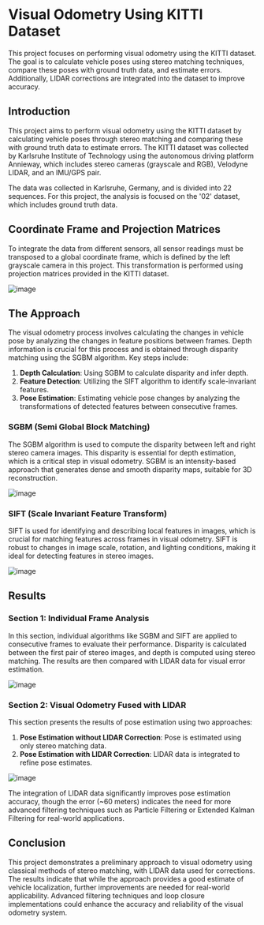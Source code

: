 # Visual Odometry Using KITTI Dataset

This project focuses on performing visual odometry using the KITTI dataset. The goal is to calculate vehicle poses using stereo matching techniques, compare these poses with ground truth data, and estimate errors. Additionally, LIDAR corrections are integrated into the dataset to improve accuracy.

## Introduction

This project aims to perform visual odometry using the KITTI dataset by calculating vehicle poses through stereo matching and comparing these with ground truth data to estimate errors. The KITTI dataset was collected by Karlsruhe Institute of Technology using the autonomous driving platform Annieway, which includes stereo cameras (grayscale and RGB), Velodyne LIDAR, and an IMU/GPS pair.

The data was collected in Karlsruhe, Germany, and is divided into 22 sequences. For this project, the analysis is focused on the '02' dataset, which includes ground truth data.

## Coordinate Frame and Projection Matrices

To integrate the data from different sensors, all sensor readings must be transposed to a global coordinate frame, which is defined by the left grayscale camera in this project. This transformation is performed using projection matrices provided in the KITTI dataset.

![image](https://github.com/user-attachments/assets/d1f46098-3e1e-4635-9118-9f1967398921)

## The Approach

The visual odometry process involves calculating the changes in vehicle pose by analyzing the changes in feature positions between frames. Depth information is crucial for this process and is obtained through disparity matching using the SGBM algorithm. Key steps include:

1. **Depth Calculation**: Using SGBM to calculate disparity and infer depth.
2. **Feature Detection**: Utilizing the SIFT algorithm to identify scale-invariant features.
3. **Pose Estimation**: Estimating vehicle pose changes by analyzing the transformations of detected features between consecutive frames.

### SGBM (Semi Global Block Matching)

The SGBM algorithm is used to compute the disparity between left and right stereo camera images. This disparity is essential for depth estimation, which is a critical step in visual odometry. SGBM is an intensity-based approach that generates dense and smooth disparity maps, suitable for 3D reconstruction.

![image](https://github.com/user-attachments/assets/7036fb59-310c-430e-bc5e-d2ee3fa1ca71)

### SIFT (Scale Invariant Feature Transform)

SIFT is used for identifying and describing local features in images, which is crucial for matching features across frames in visual odometry. SIFT is robust to changes in image scale, rotation, and lighting conditions, making it ideal for detecting features in stereo images.

![image](https://github.com/user-attachments/assets/5be92051-8f6a-4eee-8f0a-86e97bcbc177)

## Results

### Section 1: Individual Frame Analysis

In this section, individual algorithms like SGBM and SIFT are applied to consecutive frames to evaluate their performance. Disparity is calculated between the first pair of stereo images, and depth is computed using stereo matching. The results are then compared with LIDAR data for visual error estimation.

![image](https://github.com/user-attachments/assets/5c99d35f-61d5-4f34-8e5b-156deafe3eb9)

### Section 2: Visual Odometry Fused with LIDAR

This section presents the results of pose estimation using two approaches:

1. **Pose Estimation without LIDAR Correction**: Pose is estimated using only stereo matching data.
2. **Pose Estimation with LIDAR Correction**: LIDAR data is integrated to refine pose estimates.

![image](https://github.com/user-attachments/assets/33d2d022-9776-4626-8c48-0ab4999b7440)

The integration of LIDAR data significantly improves pose estimation accuracy, though the error (~60 meters) indicates the need for more advanced filtering techniques such as Particle Filtering or Extended Kalman Filtering for real-world applications.


## Conclusion

This project demonstrates a preliminary approach to visual odometry using classical methods of stereo matching, with LIDAR data used for corrections. The results indicate that while the approach provides a good estimate of vehicle localization, further improvements are needed for real-world applicability. Advanced filtering techniques and loop closure implementations could enhance the accuracy and reliability of the visual odometry system.
